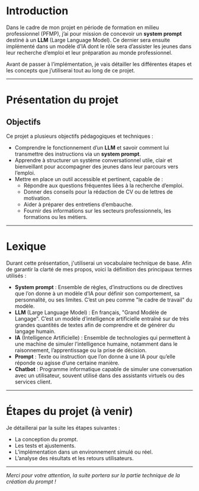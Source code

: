 # Introduction

Dans le cadre de mon projet en période de formation en milieu professionnel (PFMP), j’ai pour mission de concevoir un **system prompt** destiné à un **LLM** (Large Language Model). Ce dernier sera ensuite implémenté dans un modèle d’IA dont le rôle sera d’assister les jeunes dans leur recherche d’emploi et leur préparation au monde professionnel. 

Avant de passer à l’implémentation, je vais détailler les différentes étapes et les concepts que j’utiliserai tout au long de ce projet. 

---

# Présentation du projet

## Objectifs

Ce projet a plusieurs objectifs pédagogiques et techniques :

- Comprendre le fonctionnement d’un **LLM** et savoir comment lui transmettre des instructions via un **system prompt**.
- Apprendre à structurer un système conversationnel utile, clair et bienveillant pour accompagner des jeunes dans leur parcours vers l’emploi.
- Mettre en place un outil accessible et pertinent, capable de :
  - Répondre aux questions fréquentes liées à la recherche d’emploi.
  - Donner des conseils pour la rédaction de CV ou de lettres de motivation.
  - Aider à préparer des entretiens d’embauche.
  - Fournir des informations sur les secteurs professionnels, les formations ou les métiers.

---

# Lexique

Durant cette présentation, j'utiliserai un vocabulaire technique de base. Afin de garantir la clarté de mes propos, voici la définition des principaux termes utilisés :

- **System prompt** : Ensemble de règles, d’instructions ou de directives que l’on donne à un modèle d’IA pour définir son comportement, sa personnalité, ou ses limites. C’est un peu comme "le cadre de travail" du modèle.
- **LLM** (Large Language Model) : En français, "Grand Modèle de Langage". C’est un modèle d’intelligence artificielle entraîné sur de très grandes quantités de textes afin de comprendre et de générer du langage humain.
- **IA** (Intelligence Artificielle) : Ensemble de technologies qui permettent à une machine de simuler l’intelligence humaine, notamment dans le raisonnement, l’apprentissage ou la prise de décision.
- **Prompt** : Texte ou instruction que l’on donne à une IA pour qu’elle réponde ou agisse d’une certaine manière.
- **Chatbot** : Programme informatique capable de simuler une conversation avec un utilisateur, souvent utilisé dans des assistants virtuels ou des services client.

---

# Étapes du projet (à venir)

Je détaillerai par la suite les étapes suivantes :
- La conception du prompt.
- Les tests et ajustements.
- L’implémentation dans un environnement simulé ou réel.
- L’analyse des résultats et les retours utilisateurs.

---

*Merci pour votre attention, la suite portera sur la partie technique de la création du prompt !*

